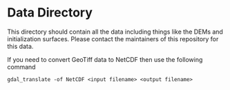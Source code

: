 # Data Directory

This directory should contain all the data including things like the DEMs and 
initialization surfaces.  Please contact the maintainers of this repository for 
this data.

If you need to convert GeoTiff data to NetCDF then use the following command

```
gdal_translate -of NetCDF <input filename> <output filename>
```
